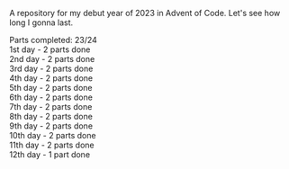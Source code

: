 A repository for my debut year of 2023 in Advent of Code. Let's see how long I gonna last.

Parts completed: 23/24 <br>
1st day - 2 parts done <br>
2nd day - 2 parts done <br>
3rd day - 2 parts done <br>
4th day - 2 parts done <br>
5th day - 2 parts done <br>
6th day - 2 parts done <br>
7th day - 2 parts done <br>
8th day - 2 parts done <br>
9th day - 2 parts done <br>
10th day - 2 parts done <br>
11th day - 2 parts done <br>
12th day - 1 part done <br>